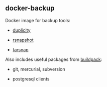 ## docker-backup

Docker image for backup tools:

 * [duplicity](http://duplicity.nongnu.org)

 * [rsnapshot](http://rsnapshot.org)

 * [tarsnap](https://www.tarsnap.com)

Also includes useful packages from [buildpack](/buildpack):

 * git, mercurial, subversion

 * postgresql clients
